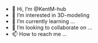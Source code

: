 - 👋 Hi, I’m @KentM-hub
- 👀 I’m interested in 3D-modeling
- 🌱 I’m currently learning ...
- 💞️ I’m looking to collaborate on ...
- 📫 How to reach me ...

<!---
KentM-hub/KentM-hub is a ✨ special ✨ repository because its `README.md` (this file) appears on your GitHub profile.
You can click the Preview link to take a look at your changes.
--->
